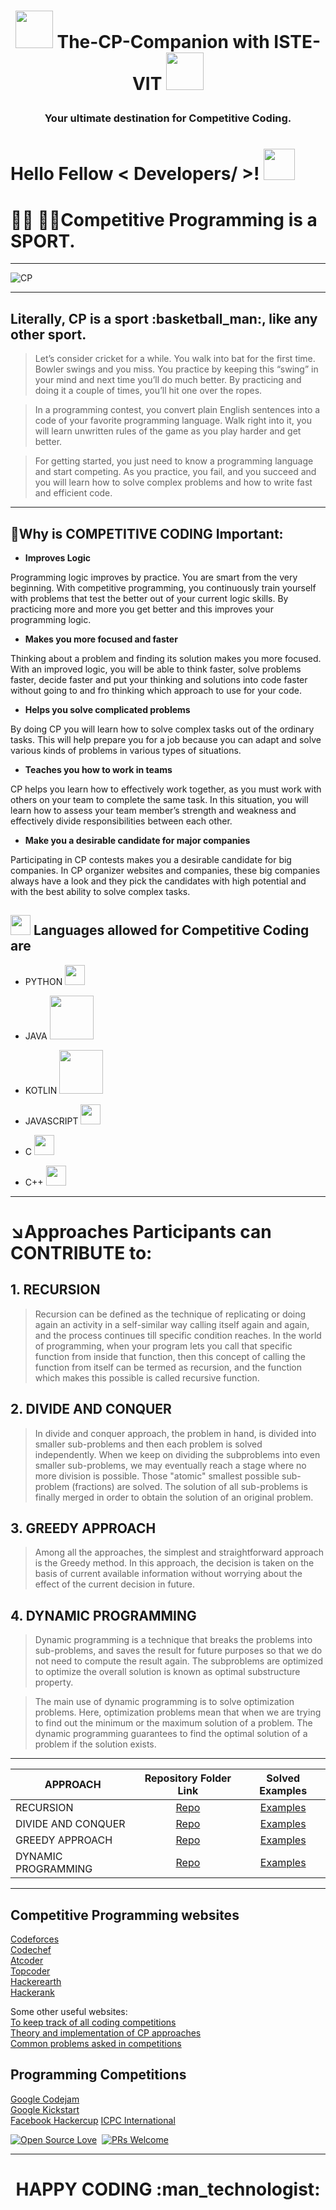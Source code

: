 <h1><p align="center"> <img src = "https://user-images.githubusercontent.com/77975418/135613429-2d9583d9-72e8-4073-8e20-41c37ca4592c.jpg" width = 60px> The-CP-Companion with ISTE-VIT <img src = "https://user-images.githubusercontent.com/77975418/135613429-2d9583d9-72e8-4073-8e20-41c37ca4592c.jpg" width = 60px></p>

	
	
<h3><p align="center"> Your ultimate destination for Competitive Coding.</p> </h3>


<h1> Hello Fellow < Developers/ >! <img src = "https://raw.githubusercontent.com/MartinHeinz/MartinHeinz/master/wave.gif" width = 50px> </h1>
<p align='center'>

# :man_technologist: :woman_technologist:Competitive Programming is a SPORT. 

<hr>


![CP](https://user-images.githubusercontent.com/77975418/136185240-b1497c3d-4928-433d-9dc5-8d1898177fe4.jpg)



<hr>

<h2> Literally, CP is a sport :basketball_man:, like any other sport.  </h2>
	


> Let’s consider cricket for a while. You walk into bat for the first time. Bowler swings and you miss. You practice by keeping this “swing” in your mind and next time you’ll do much better. By practicing and doing it a couple of times, you’ll hit one over the ropes.

> In a programming contest, you convert plain English sentences into a code of your favorite programming language. Walk right into it, you will learn unwritten rules of the game as you play harder and get better. 

> For getting started, you just need to know a programming language and start competing. As you practice, you fail, and you succeed and you will learn how to solve complex problems and how to write fast and efficient code.

<hr>

<h2>🎯Why is COMPETITIVE CODING Important:</h2>

- **Improves Logic**

Programming logic improves by practice. You are smart from the very beginning. With competitive programming, you continuously train yourself with problems that test the better out of your current logic skills. By practicing more and more you get better and this improves your programming logic.


- **Makes you more focused and faster**

Thinking about a problem and finding its solution makes you more focused. With an improved logic, you will be able to think faster, solve problems faster, decide faster and put your thinking and solutions into code faster without going to and fro thinking which approach to use for your code.


- **Helps you solve complicated problems**

By doing CP you will learn how to solve complex tasks out of the ordinary tasks. This will help prepare you for a job because you can adapt and solve various kinds of problems in various types of situations.


- **Teaches you how to work in teams**

CP helps you learn how to effectively work together, as you must work with others on your team to complete the same task. In this situation, you will learn how to assess your team member’s strength and weakness and effectively divide responsibilities between each other.



- **Make you a desirable candidate for major companies**

Participating in CP contests makes you a desirable candidate for big companies. In CP organizer websites and companies, these big companies always have a look and they pick the candidates with high potential and with the best ability to solve complex tasks.

<h2> <img src = "https://media2.giphy.com/media/QssGEmpkyEOhBCb7e1/giphy.gif?cid=ecf05e47a0n3gi1bfqntqmob8g9aid1oyj2wr3ds3mg700bl&rid=giphy.gif" width = 32px> Languages allowed for Competitive Coding are   </h2>

- PYTHON <img width ='32px' src ='https://raw.githubusercontent.com/rahulbanerjee26/githubAboutMeGenerator/main/icons/python.svg'> </a>

- JAVA <img width ='70px' src ='https://user-images.githubusercontent.com/77975418/135342048-728293fd-46fc-4238-821d-9084a316fadb.png'> </a>
	
- KOTLIN <img width ='70px' src ='https://user-images.githubusercontent.com/77975418/135341848-06ef8ce5-899e-495b-a6bf-841fad982105.png'> </a>
	
- JAVASCRIPT <img width ='32px' src ='https://raw.githubusercontent.com/rahulbanerjee26/githubAboutMeGenerator/main/icons/javascript.svg'> </a>
	
- C <img width ='32px' src ='https://raw.githubusercontent.com/rahulbanerjee26/githubAboutMeGenerator/main/icons/c.svg'> </a>
	
- C++ <img width ='32px' src ='https://raw.githubusercontent.com/rahulbanerjee26/githubAboutMeGenerator/main/icons/cpp.svg'> </a>

<hr>
	
# :arrow_lower_right:Approaches Participants can CONTRIBUTE to:

<h2> 1. RECURSION </h2>

> Recursion can be defined as the technique of replicating or doing again an activity in a self-similar way calling itself again and again, and the process continues till specific condition reaches. In the world of programming, when your program lets you call that specific function from inside that function, then this concept of calling the function from itself can be termed as recursion, and the function which makes this possible is called recursive function.

<h2> 2. DIVIDE AND CONQUER </h2>

> In divide and conquer approach, the problem in hand, is divided into smaller sub-problems and then each problem is solved independently. When we keep on dividing the subproblems into even smaller sub-problems, we may eventually reach a stage where no more division is possible. Those "atomic" smallest possible sub-problem (fractions) are solved. The solution of all sub-problems is finally merged in order to obtain the solution of an original problem.


<h2> 3. GREEDY APPROACH </h2>

> Among all the approaches, the simplest and straightforward approach is the Greedy method. In this approach, the decision is taken on the basis of current available information without worrying about the effect of the current decision in future.


<h2> 4. DYNAMIC PROGRAMMING  </h2>

> Dynamic programming is a technique that breaks the problems into sub-problems, and saves the result for future purposes so that we do not need to compute the result again. The subproblems are optimized to optimize the overall solution is known as optimal substructure property. 

> The main use of dynamic programming is to solve optimization problems. Here, optimization problems mean that when we are trying to find out the minimum or the maximum solution of a problem. The dynamic programming guarantees to find the optimal solution of a problem if the solution exists.

<hr>



| APPROACH                                                                                         |                                 Repository Folder   Link                      |                                                              Solved Examples                                                        |
| --------------------------------------------------------------------------------------------- | :-------------------------------------------------------------------: |  :----------------------------------------------------------------------------------------------------------------------------: |              
| RECURSION                                                   | [Repo](https://github.com/ISTE-VIT/The-CP-Companion/tree/main/RECURSION)        | [Examples](https://github.com/ISTE-VIT/The-CP-Companion/tree/main/RECURSION/SOLVED%20EXAMPLES)  |  
| DIVIDE AND CONQUER                                                   | [Repo](https://github.com/ISTE-VIT/The-CP-Companion/tree/main/DIVIDE%20AND%20CONQUER%20APPROACH)        | [Examples](https://github.com/ISTE-VIT/The-CP-Companion/tree/main/DIVIDE%20AND%20CONQUER%20APPROACH/SOLVED%20EXAMPLES)  |    
| GREEDY APPROACH                                                     | [Repo](https://github.com/ISTE-VIT/The-CP-Companion/tree/main/GREEDY%20TECHNIQUE)        | [Examples](https://github.com/ISTE-VIT/The-CP-Companion/tree/main/GREEDY%20TECHNIQUE/SOLVED%20EXAMPLES)  |    
| DYNAMIC PROGRAMMING                                     | [Repo](https://github.com/ISTE-VIT/The-CP-Companion/tree/main/DYNAMIC%20PROGRAMMING)        | [Examples](https://github.com/ISTE-VIT/The-CP-Companion/tree/main/DYNAMIC%20PROGRAMMING/SOLVED%20EXAMPLES)  |   

<hr>

<h2> Competitive Programming websites </h2>

[Codeforces](https://codeforces.com/)  
[Codechef](https://www.codechef.com/)  
[Atcoder](https://atcoder.jp/)  
[Topcoder](https://www.topcoder.com/)  
[Hackerearth](https://www.hackerearth.com/)  
[Hackerank](https://www.hackerrank.com/)  

Some other useful websites:  
[To keep track of all coding competitions](https://clist.by)  
[Theory and implementation of CP approaches](https://cp-algorithms.com/)  
[Common problems asked in competitions](https://cses.fi/problemset/)  

<h2> Programming Competitions </h2>

[Google Codejam](https://codingcompetitions.withgoogle.com/codejam)  
[Google Kickstart](https://codingcompetitions.withgoogle.com/kickstart)  
[Facebook Hackercup](https://www.facebook.com/codingcompetitions/hacker-cup)
[ICPC International](https://icpc.global/)

[![Open Source Love](https://badges.frapsoft.com/os/v1/open-source.svg?v=102)](https://hacktoberfest.digitalocean.com/)&nbsp;
[![PRs Welcome](https://img.shields.io/badge/PRs-welcome-brightgreen.svg?style=flat-square)]()&nbsp;
        
        

<hr>

<h1><p align="center"> HAPPY CODING :man_technologist:	</p></h1>
